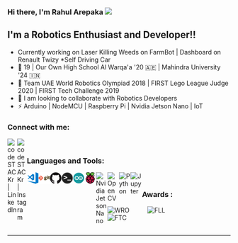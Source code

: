 ### Hi there, I'm Rahul Arepaka <img src="https://media4.giphy.com/media/20NLMBm0BkUOwNljwv/source.gif" width="70px">


## I'm a Robotics Enthusiast and Developer!!

- Currently working on Laser Killing Weeds on FarmBot | Dashboard on Renault Twizy *Self Driving Car
- 🏫 19 | Our Own High School Al Warqa'a '20 🇦🇪  | Mahindra University '24 🇮🇳 
- 🤖 Team UAE World Robotics Olympiad 2018 | FIRST Lego League Judge 2020 | FIRST Tech Challenge 2019 
- 🧱 I am looking to collaborate with Robotics Developers
- ⚡ Arduino | NodeMCU | Raspberry Pi | Nvidia Jetson Nano | IoT


### Connect with me:
[<img align="left" alt="codeSTACKr | LinkedIn" width="22px" src="https://www.tapas-etn-eu.org/images/icon-linkedin.png/@@images/image.png" />][linkedin]
[<img align="left" alt="codeSTACKr | Instagram" width="22px" src="https://upload.wikimedia.org/wikipedia/commons/thumb/e/e7/Instagram_logo_2016.svg/1200px-Instagram_logo_2016.svg.png" />][instagram]

<br />

### Languages and Tools:

<img align="left" alt="Visual Studio Code" width="26px" src="https://raw.githubusercontent.com/github/explore/80688e429a7d4ef2fca1e82350fe8e3517d3494d/topics/visual-studio-code/visual-studio-code.png" />
<img align="left" alt="Git" width="26px" src="https://raw.githubusercontent.com/github/explore/80688e429a7d4ef2fca1e82350fe8e3517d3494d/topics/git/git.png" />
<img align="left" alt="GitHub" width="26px" src="https://raw.githubusercontent.com/github/explore/78df643247d429f6cc873026c0622819ad797942/topics/github/github.png" />
<img align="left" alt="Terminal" width="26px" src="https://raw.githubusercontent.com/github/explore/80688e429a7d4ef2fca1e82350fe8e3517d3494d/topics/terminal/terminal.png" />
<img align="left" alt="Arduino" width="26px" src="https://raw.githubusercontent.com/github/explore/80688e429a7d4ef2fca1e82350fe8e3517d3494d/topics/arduino/arduino.png" />
<img align="left" alt="Raspberry Pi" width="26px" src="https://raw.githubusercontent.com/github/explore/80688e429a7d4ef2fca1e82350fe8e3517d3494d/topics/raspberry-pi/raspberry-pi.png" />
<img align="left" alt="Nvidia Jetson Nano" width="26px" src="https://cdn.changelog.com/uploads/icons/news_sources/Ddj/icon_large.png?v=63711078413" />
<img align="left" alt="OpenCV" width="26px" src="https://upload.wikimedia.org/wikipedia/commons/thumb/3/32/OpenCV_Logo_with_text_svg_version.svg/1200px-OpenCV_Logo_with_text_svg_version.svg.png" />
<img align="left" alt="Python" width="26px" src="https://cdn.freebiesupply.com/logos/large/2x/python-5-logo-png-transparent.png" />
<img align="left" alt="Jupyter" width="26px" src="https://upload.wikimedia.org/wikipedia/commons/thumb/3/38/Jupyter_logo.svg/1200px-Jupyter_logo.svg.png" />

<br />

### Awards :

<img align="left" alt="WRO" width="90px" src="https://encrypted-tbn0.gstatic.com/images?q=tbn%3AANd9GcTe0VoRpLNp7BeofZRYhX9H3C7oMuVfI46eSQ&usqp=CAU" />
<img align="left" alt="FLL" width="150px" src="https://www.firstlegoleague.org/sites/default/files/color/fll_theme-474df67b/fll-logo-horizontal.png" />
<img align="left" alt="FTC" width="90px" src="https://encrypted-tbn0.gstatic.com/images?q=tbn%3AANd9GcS8wwqOQ94a5d_ykHOwPmzQ1O9w1BRamEfqHA&usqp=CAU" />

<br />

<br />
<br />

---
[instagram]: https://instagram.com/rahularepaka
[linkedin]: https://www.linkedin.com/in/rahul-arepaka-449587142/
